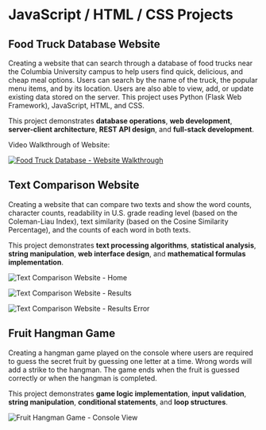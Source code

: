 # JavaScript / HTML / CSS Projects
## Food Truck Database Website
Creating a website that can search through a database of food trucks near the Columbia University campus to help users find quick, delicious, and cheap meal options. Users can search by the name of the truck, the popular menu items, and by its location. Users are also able to view, add, or update existing data stored on the server. This project uses Python (Flask Web Framework), JavaScript, HTML, and CSS.

This project demonstrates **database operations**, **web development**, **server-client architecture**, **REST API design**, and **full-stack development**.

Video Walkthrough of Website:

[![Food Truck Database - Website Walkthrough](https://img.youtube.com/vi/RzrDEvxFioE/0.jpg)](https://www.youtube.com/watch?v=RzrDEvxFioE)

## Text Comparison Website
Creating a website that can compare two texts and show the word counts, character counts, readability in U.S. grade reading level (based on the Coleman-Liau Index), text similarity (based on the Cosine Similarity Percentage), and the counts of each word in both texts.

This project demonstrates **text processing algorithms**, **statistical analysis**, **string manipulation**, **web interface design**, and **mathematical formulas implementation**.

![Text Comparison Website - Home](https://github.com/cactus273/Portfolio/assets/86728731/479fc9cc-c118-47b5-8c31-b1018ead1e86)

![Text Comparison Website - Results](https://github.com/cactus273/Portfolio/assets/86728731/22586498-ffa5-40d2-b046-13d9a6f895b8)

![Text Comparison Website - Results Error](https://github.com/cactus273/Portfolio/assets/86728731/70b12261-0d33-4d2e-865d-b4f1ec7d6407)

## Fruit Hangman Game
Creating a hangman game played on the console where users are required to guess the secret fruit by guessing one letter at a time. Wrong words will add a strike to the hangman. The game ends when the fruit is guessed correctly or when the hangman is completed.

This project demonstrates **game logic implementation**, **input validation**, **string manipulation**, **conditional statements**, and **loop structures**.

![Fruit Hangman Game - Console View](https://github.com/cactus273/Portfolio/assets/86728731/05e2dd1d-3221-45a9-8c92-2407e8d1fd3c)
